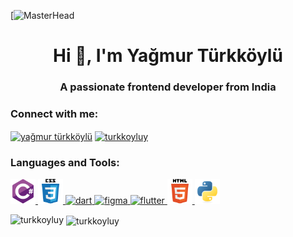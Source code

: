  [![MasterHead](http:https://copilot.microsoft.com/images/create/nova/1-66ebcdde61a042fab79cb56e87cc1cd3?id=%2bSStyiOGbn8vrNlehINbQQ%3d%3d&view=detailv2&idpp=genimg&idpclose=1&thId=OIG4.cpvCaDc_D2I_Jkn53s8O&skey=_9ZYxajy2pl8DDlrGIHSR9A43FrPeaL8k4EDzl9HJFY&FORM=SYDBIC)

<h1 align="center">Hi 👋, I'm Yağmur Türkköylü</h1>
<h3 align="center">A passionate frontend developer from India</h3>

<h3 align="left">Connect with me:</h3>
<p align="left">
<a href="https://linkedin.com/in/yağmur türkköylü" target="blank"><img align="center" src="https://raw.githubusercontent.com/rahuldkjain/github-profile-readme-generator/master/src/images/icons/Social/linked-in-alt.svg" alt="yağmur türkköylü" height="30" width="40" /></a>
<a href="https://instagram.com/turkkoyluy" target="blank"><img align="center" src="https://raw.githubusercontent.com/rahuldkjain/github-profile-readme-generator/master/src/images/icons/Social/instagram.svg" alt="turkkoyluy" height="30" width="40" /></a>
</p>

<h3 align="left">Languages and Tools:</h3>
<p align="left"> <a href="https://www.w3schools.com/cs/" target="_blank" rel="noreferrer"> <img src="https://raw.githubusercontent.com/devicons/devicon/master/icons/csharp/csharp-original.svg" alt="csharp" width="40" height="40"/> </a> <a href="https://www.w3schools.com/css/" target="_blank" rel="noreferrer"> <img src="https://raw.githubusercontent.com/devicons/devicon/master/icons/css3/css3-original-wordmark.svg" alt="css3" width="40" height="40"/> </a> <a href="https://dart.dev" target="_blank" rel="noreferrer"> <img src="https://www.vectorlogo.zone/logos/dartlang/dartlang-icon.svg" alt="dart" width="40" height="40"/> </a> <a href="https://www.figma.com/" target="_blank" rel="noreferrer"> <img src="https://www.vectorlogo.zone/logos/figma/figma-icon.svg" alt="figma" width="40" height="40"/> </a> <a href="https://flutter.dev" target="_blank" rel="noreferrer"> <img src="https://www.vectorlogo.zone/logos/flutterio/flutterio-icon.svg" alt="flutter" width="40" height="40"/> </a> <a href="https://www.w3.org/html/" target="_blank" rel="noreferrer"> <img src="https://raw.githubusercontent.com/devicons/devicon/master/icons/html5/html5-original-wordmark.svg" alt="html5" width="40" height="40"/> </a> <a href="https://www.python.org" target="_blank" rel="noreferrer"> <img src="https://raw.githubusercontent.com/devicons/devicon/master/icons/python/python-original.svg" alt="python" width="40" height="40"/> </a> </p>

<p><img align="left" src="https://github-readme-stats.vercel.app/api/top-langs?username=turkkoyluy&show_icons=true&locale=en&layout=compact" alt="turkkoyluy" /></p>

<p>&nbsp;<img align="center" src="https://github-readme-stats.vercel.app/api?username=turkkoyluy&show_icons=true&locale=en" alt="turkkoyluy" /></p>
